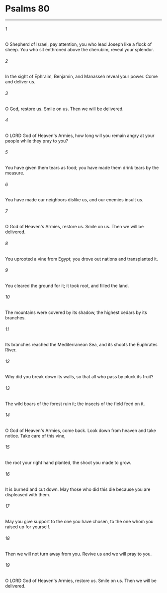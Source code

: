 # Psalms 80
***



###### 1 
O Shepherd of Israel, pay attention, you who lead Joseph like a flock of sheep. You who sit enthroned above the cherubim, reveal your splendor. 

###### 2 
In the sight of Ephraim, Benjamin, and Manasseh reveal your power. Come and deliver us. 

###### 3 
O God, restore us. Smile on us. Then we will be delivered. 

###### 4 
O LORD God of Heaven's Armies, how long will you remain angry at your people while they pray to you? 

###### 5 
You have given them tears as food; you have made them drink tears by the measure. 

###### 6 
You have made our neighbors dislike us, and our enemies insult us. 

###### 7 
O God of Heaven's Armies, restore us. Smile on us. Then we will be delivered. 

###### 8 
You uprooted a vine from Egypt; you drove out nations and transplanted it. 

###### 9 
You cleared the ground for it; it took root, and filled the land. 

###### 10 
The mountains were covered by its shadow, the highest cedars by its branches. 

###### 11 
Its branches reached the Mediterranean Sea, and its shoots the Euphrates River. 

###### 12 
Why did you break down its walls, so that all who pass by pluck its fruit? 

###### 13 
The wild boars of the forest ruin it; the insects of the field feed on it. 

###### 14 
O God of Heaven's Armies, come back. Look down from heaven and take notice. Take care of this vine, 

###### 15 
the root your right hand planted, the shoot you made to grow. 

###### 16 
It is burned and cut down. May those who did this die because you are displeased with them. 

###### 17 
May you give support to the one you have chosen, to the one whom you raised up for yourself. 

###### 18 
Then we will not turn away from you. Revive us and we will pray to you. 

###### 19 
O LORD God of Heaven's Armies, restore us. Smile on us. Then we will be delivered.

